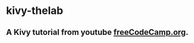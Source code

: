 # kivy-thelab

##  A Kivy tutorial from youtube [freeCodeCamp.org](https://youtu.be/l8Imtec4ReQ).


